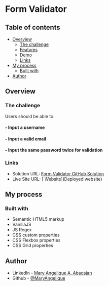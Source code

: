 # Form Validator


## Table of contents

- [Overview](#overview)
  - [The challenge](#the-challenge)
  - [Features](#features)
  - [Demo](#project-demo)
  - [Links](#links)
- [My process](#my-process)
  - [Built with](#built-with)
- [Author](#author)

## Overview

### The challenge

Users should be able to:

#### - Input a username

#### - Input a valid email

#### - Input the same password twice for validation

### Links

- Solution URL: [Form Validator GitHub Solution](https://github.com/MaryAngelique/form-validator)
- Live Site URL: [ Website](Deployed website)

## My process

### Built with

- Semantic HTML5 markup
- VanillaJS
- JS Regex
- CSS custom properties
- CSS Flexbox properties
- CSS Grid properties

## Author

- LinkedIn - [Mary Angelique A. Abacajan](https://www.linkedin.com/in/mary-angelique-abacajan/)
- Github - [@MaryAngelique](https://www.github.com/MaryAngelique)
